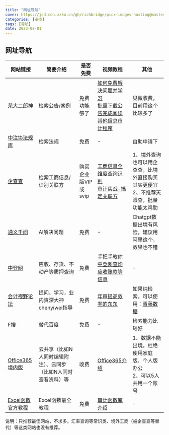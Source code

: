 ```yaml
---
title: "网址导航"
cover: https://jsd.cdn.zzko.cn/gh/richbridge/picx-images-hosting@master/thumbnail/审技.jpg
categories: [审技]
tags: [导航]
date: 2023-08-01
---
```

## 网址导航

|网站链接|简要介绍|是否免费|视频教程|其他|
|---|---|---|---|---|
|[荣大二郎神](https://doc.rongdasoft.com/)|检索公告/案例|免费功能够了|[如何免费解决问题并学习](https://www.bilibili.com/video/BV1kg411e74U/?spm_id_from=333.999.0.0&vd_source=9e84fe8fffda73034572c885e70510eb)  <br>[批量下载公告完成阅读其他信息审计程序](https://www.bilibili.com/video/BV1La41157KN/?spm_id_from=333.999.0.0&vd_source=9e84fe8fffda73034572c885e70510eb)|见微收费，目前用这个比较多了|
|[中注协法规库](https://cicpa.wkinfo.com.cn/)|检索法规|免费|-|自助申请下|
|[企查查](https://www.qcc.com/)|检索工商信息/识别关联方|购买企业版VIP或svip|[工商信息全维度查询识别](https://www.bilibili.com/video/BV12A411X7st/?spm_id_from=333.999.0.0&vd_source=9e84fe8fffda73034572c885e70510eb)  <br>[审计实战-搞定关联方](https://www.bilibili.com/video/BV18e4y1f7Fq/?spm_id_from=333.999.0.0)|1、境外查询也可以用企查查，比境外直接购买其实更便宜  <br>2、不推荐天眼查，批量功能太鸡肋|
|[通义千问](https://qianwen.aliyun.com/chat)|AI解决问题|免费|-|Chatgpt数据出境有风险，建议用阿里这个，效果也不错|
|[中登网](https://www.zhongdengwang.org.cn/)|应收、存货、不动产等质押查询|免费|[手把手教你中登网查询应收账款等信息](https://www.bilibili.com/video/BV1Fy4y1W7EK/?spm_id_from=333.337.search-card.all.click&vd_source=9e84fe8fffda73034572c885e70510eb)|-|
|[会计视野论坛](https://bbs.esnai.com/forum-7-1.html)|提问、学习，业内资深大神chenyiwei指导|免费|[年审提高效率的东东](https://www.bilibili.com/video/BV13P4y1i7a2/?spm_id_from=333.999.0.0)|如果纯检索，可以使用：[青藤数据](https://www.qingtengdata.com/audit/case)|
|[F搜](https://fsoufsou.com/)|替代百度|免费|-|检索能力比较好|
|[Office365境内版](https://www.microsoft.com/zh-cn/microsoft-365/business-china-offers)|云共享（比如N人同时编辑附注）、云同步（比如N人同时查看资料）等|收费|[Office365介绍](https://www.bilibili.com/video/BV1Se411P771/?spm_id_from=333.788&vd_source=9e84fe8fffda73034572c885e70510eb)|1、数据不能出境，杜绝使用家庭版、个人版办公  <br>2、可以5人共用一个账号|
|[Excel函数官方教程](https://support.microsoft.com/zh-cn/office/excel-%E5%87%BD%E6%95%B0-%E6%8C%89%E7%B1%BB%E5%88%AB%E5%88%97%E5%87%BA-5f91f4e9-7b42-46d2-9bd1-63f26a86c0eb)|Excel函数最全教程|免费|[审计函数库介绍](https://www.bilibili.com/video/BV1Le4y1q7NL/?spm_id_from=333.999.0.0)|-|

说明：只推荐最佳网站，不求多。汇率查询等常识类、境外工商（被企查查等替代）等这类网站也没有推荐。